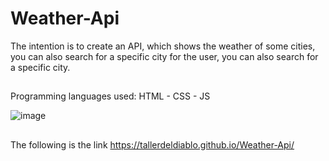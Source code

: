 # Weather-Api

The intention is to create an API, which shows the weather of some cities, you can also search for a specific city for the user, you can also search for a specific city.

##

Programming languages used: HTML - CSS - JS

![image](https://user-images.githubusercontent.com/57916204/136657486-fdc211c0-0da6-429d-b945-5e2885e22e54.png)

##
The following is the link
 https://tallerdeldiablo.github.io/Weather-Api/
